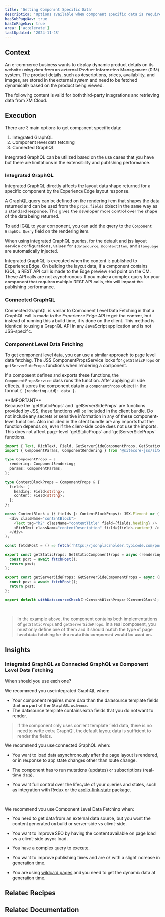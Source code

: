 ```yaml
---
title: 'Getting Component Specific Data'
description: 'Options available when component specific data is required'
hasSubPageNav: true
hasInPageNav: true
area: ['accelerate']
lastUpdated: '2024-11-18'
---
```


## Context

An e-commerce business wants to display dynamic product details on its website using data from an external Product Information Management (PIM) system. The product details, such as descriptions, prices, availability, and images, are stored in the external system and need to be fetched dynamically based on the product being viewed.

The following content is valid for both third-party integrations and retrieving data from XM Cloud.

## Execution

There are 3 main options to get component specific data:

1. Integrated GraphQL
2. Component level data fetching
3. Connected GraphQL

<Alert status="info">
<AlertIcon />
Integrated GraphQL can be utilized based on the use cases that you have but there are limitations in the extensibility and publishing performance.
</Alert>

### Integrated GraphQL

Integrated GraphQL directly affects the layout data shape returned for a specific component by the Experience Edge layout response.

A GraphQL query can be defined on the rendering item that shapes the data returned and can be used from the `props.fields` object in the same way as a standard response. This gives the developer more control over the shape of the data being returned.

To add IGQL to your component, you can add the query to the `Component GraphQL Query` field on the rendering item.

When using integrated GraphQL queries, for the default and jss layout service configurations, values for `$datasource`, `$contextItem`, and `$language` are automatically injected.

<Alert status="info">
<AlertIcon />
Integrated GraphQL is executed when the content is published to Experience Edge. On building the layout data, if a component contains IGQL, a REST API call is made to the Edge preview end point on the CM. These API calls are not asynchronous.
If you make a complex query for your component that requires multiple REST API calls, this will impact the publishing performance.
</Alert>

### Connected GraphQL

Connected GraphQL is similar to Component Level Data Fetching in that a GraphQL call is made to the Experience Edge API to get the content, but instead of running this a build time, it is done on the client. This method is identical to using a GraphQL API in any JavaScript application and is not JSS-specific.

### Component Level Data Fetching

To get component level data, you can use a similar approach to page level data fetching. The JSS ComponentPropsService looks for `getStaticProps` or `getServerSideProps` functions when rendering a component.

If a component defines and exports these functions, the `ComponentPropsService` class runs the function. After applying all side effects, it stores the component data in a `componentProps` object in the format `{ [rendering.uid]: data }`.

<Alert status="warning">
<AlertIcon />
**IMPORTANT** <br/>
Because the `getStaticProps` and `getServerSideProps` are functions provided by JSS, these functions will be included in the client bundle. Do not include any secrets or sensitive information in any of these component-level functions.
Also included in the client bundle are any imports that the function depends on, even if the client-side code does not use the imports.
This does not affect page-level `getStaticProps` and `getServerSideProps` functions.
</Alert>
<br/>

```typescript
import { Text, RichText, Field, GetServerSideComponentProps, GetStaticComponentProps, withDatasourceCheck } from '@sitecore-jss/sitecore-jss-nextjs';
import { ComponentParams, ComponentRendering } from '@sitecore-jss/sitecore-jss-nextjs';

type ComponentProps = {
  rendering: ComponentRendering;
  params: ComponentParams;
};

type ContentBlockProps = ComponentProps & {
  fields: {
    heading: Field<string>;
    content: Field<string>;
  };
};

const ContentBlock = ({ fields }: ContentBlockProps): JSX.Element => (
  <div className="contentBlock">
    <Text tag="h2" className="contentTitle" field={fields.heading} />
    <RichText className="contentDescription" field={fields.content} />
  </div>
);

const fetchPost = () => fetch('https://jsonplaceholder.typicode.com/posts/1').then((res) => res.json());

export const getStaticProps: GetStaticComponentProps = async (rendering, layoutData, context) => {
  const post = await fetchPost();
  return post;
};

export const getServerSideProps: GetServerSideComponentProps = async (rendering, layoutData) => {
  const post = await fetchPost();
  return post;
};

export default withDatasourceCheck()<ContentBlockProps>(ContentBlock);
```

<br/>

> In the example above, the component contains both implementations of `getStaticProps` and `getServerSideProps`. In a real component, you must only define one of them and it should match the type of page level data fetching for the route this component would be used on.

## Insights

### Integrated GraphQL vs Connected GraphQL vs Component Level Data Fetching

When should you use each one?

We recommend you use integrated GraphQL when:

- Your component requires more data than the datasource template fields that are part of the GraphQL schema.
- The datasource template contains extra fields that you do not want to render.

> If the component only uses content template field data, there is no need to write extra GraphQl, the default layout data is sufficient to render the fields.

We recommend you use connected GraphQL when:

- You want to load data asynchronously after the page layout is rendered, or in response to app state changes other than route change.

- The component has to run mutations (updates) or subscriptions (real-time data).

- You want full control over the lifecycle of your queries and states, such as integration with Redux or the [apollo-link-state](https://github.com/apollographql/apollo-link-state) package.

<br/>

We recommend you use Component Level Data Fetching when:

- You need to get data from an external data source, but you want the content generated on build or server-side vs client-side.

- You want to improve SEO by having the content available on page load vs a client-side async load.

- You have a complex query to execute.

- You want to improve publishing times and are ok with a slight increase in generation time.

- You are using [wildcard pages](/learn/accelerate/xm-cloud/implementation/information-architecture/wildcard-pages) and you need to get the dynamic data at generation time.

## Related Recipes

<Row columns={2}>
  <Link title="Wildcard Pages" link="/learn/accelerate/xm-cloud/implementation/information-architecture/wildcard-pages" />
</Row>

## Related Documentation

<Row columns={2}>
  <Link title="Component-level data fetching in JSS Next.js apps" link="https://doc.sitecore.com/xmc/en/developers/xm-cloud/component-level-data-fetching-in-jss-next-js-apps.html" />
  <Link title="Integrated GraphQL in JSS apps" link="https://doc.sitecore.com/xmc/en/developers/xm-cloud/integrated-graphql-in-jss-apps.html" />
  <Link title="Connected GraphQL in JSS apps" link="https://doc.sitecore.com/xmc/en/developers/xm-cloud/connected-graphql-in-jss-apps.html" />
</Row>
